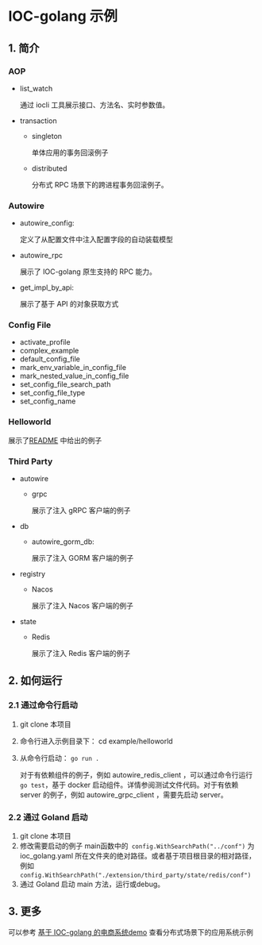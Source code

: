 # IOC-golang 示例

## 1. 简介

### AOP

- list_watch

  通过 iocli 工具展示接口、方法名、实时参数值。

- transaction

  - singleton

    单体应用的事务回滚例子

  - distributed

    分布式 RPC 场景下的跨进程事务回滚例子。

### Autowire

- autowire_config: 

  定义了从配置文件中注入配置字段的自动装载模型

- autowire_rpc

  展示了 IOC-golang 原生支持的 RPC 能力。

- get_impl_by_api: 

  展示了基于 API 的对象获取方式

### Config File

- activate_profile
- complex_example
- default_config_file
- mark_env_variable_in_config_file
- mark_nested_value_in_config_file
- set_config_file_search_path
- set_config_file_type
- set_config_name

### Helloworld

展示了[README](https://github.com/alibaba/ioc-golang#ioc-golang-a-golang-dependency-injection-framework) 中给出的例子

### Third Party

- autowire

  - grpc

    展示了注入 gRPC 客户端的例子

- db

  - autowire_gorm_db: 

    展示了注入 GORM 客户端的例子

- registry

  - Nacos

    展示了注入 Nacos 客户端的例子

- state

  - Redis

    展示了注入 Redis 客户端的例子

## 2. 如何运行

### 2.1 通过命令行启动

1. git clone 本项目

2. 命令行进入示例目录下： cd example/helloworld 

3. 从命令行启动： `go run .`

   对于有依赖组件的例子，例如 autowire_redis_client ，可以通过命令行运行 ` go test `，基于 docker 启动组件。详情参阅测试文件代码。对于有依赖 server 的例子，例如 autowire_grpc_client ，需要先启动 server。

### 2.2 通过 Goland 启动

1. git clone 本项目
2. 修改需要启动的例子 main函数中的` config.WithSearchPath("../conf")` 为ioc_golang.yaml 所在文件夹的绝对路径。或者基于项目根目录的相对路径，例如 `config.WithSearchPath("./extension/third_party/state/redis/conf")`
3. 通过 Goland 启动 main 方法，运行或debug。

## 3. 更多

可以参考 [基于 IOC-golang 的电商系统demo](https://github.com/ioc-golang/shopping-system)  查看分布式场景下的应用系统示例





